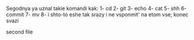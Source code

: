Segodnya ya uznal takie komandi kak: 
1- cd 
2- git
3- echo
4- cat
5- shh
6- commit
7- mv
8- i shto-to eshe tak srazy i ne vsponmit'
na etom vse; konec svazi

second file
